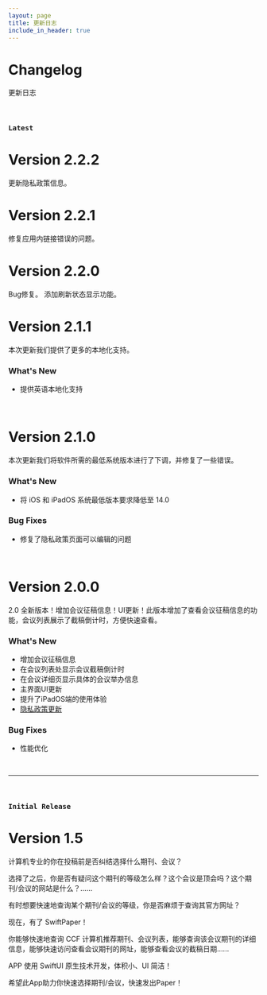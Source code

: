 ```yaml
---
layout: page
title: 更新日志
include_in_header: true
---
```


# Changelog
更新日志

<br>

### `Latest`

# **Version 2.2.2**
更新隐私政策信息。

# **Version 2.2.1**
修复应用内链接错误的问题。

# **Version 2.2.0**
Bug修复。
添加刷新状态显示功能。


# **Version 2.1.1**
本次更新我们提供了更多的本地化支持。


### What's New
- 提供英语本地化支持


<br/>

# **Version 2.1.0**
本次更新我们将软件所需的最低系统版本进行了下调，并修复了一些错误。


### What's New
- 将 iOS 和 iPadOS 系统最低版本要求降低至 14.0

### Bug Fixes
- 修复了隐私政策页面可以编辑的问题

<br/>

# **Version 2.0.0**
2.0 全新版本！增加会议征稿信息！UI更新！此版本增加了查看会议征稿信息的功能，会议列表展示了截稿倒计时，方便快速查看。

### What's New
- 增加会议征稿信息
- 在会议列表处显示会议截稿倒计时
- 在会议详细页显示具体的会议举办信息
- 主界面UI更新
- 提升了iPadOS端的使用体验
- [隐私政策更新](/privacypolicy)

### Bug Fixes
- 性能优化

<br>


________
<br>

### `Initial Release`
# **Version 1.5**

计算机专业的你在投稿前是否纠结选择什么期刊、会议？

选择了之后，你是否有疑问这个期刊的等级怎么样？这个会议是顶会吗？这个期刊/会议的网站是什么？......

有时想要快速地查询某个期刊/会议的等级，你是否麻烦于查询其官方网址？

现在，有了 SwiftPaper！

你能够快速地查询 CCF 计算机推荐期刊、会议列表，能够查询该会议期刊的详细信息，能够快速访问查看会议期刊的网址，能够查看会议的截稿日期......

APP 使用 SwiftUI 原生技术开发，体积小、UI 简洁！

希望此App助力你快速选择期刊/会议，快速发出Paper！

<br>
<br>